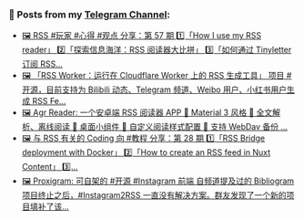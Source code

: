 ### 📰 Posts from my [Telegram Channel](https://t.me/s/aboutrss):
<!-- BLOG-POST-LIST:START -->
- [🖼 RSS #玩家 #心得 #观点 分享：第 57 期 1️⃣「How I use my RSS reader」 2️⃣「探索信息海洋：RSS 阅读器大比拼」 3️⃣「如何通过 Tinyletter 订阅 RSS...](https://t.me/aboutrss/1380)
- [🖼 「RSS Worker：运行在 Cloudflare Worker 上的 RSS 生成工具」 项目 #开源，目前支持为 Bilibili 动态、Telegram 频道、Weibo 用户、小红书用户生成 RSS Fe...](https://t.me/aboutrss/1379)
- [🖼 Agr Reader: 一个安卓端 RSS 阅读器 APP 🔸 Material 3 风格 🔸 全文解析、离线阅读 🔸 桌面小组件 🔸 自定义阅读样式配置 🔸 支持 WebDav 备份 ...](https://t.me/aboutrss/1378)
- [🖼 与 RSS 有关的 Coding 向 #教程 分享：第 28 期 1️⃣「RSS Bridge deployment with Docker」 2️⃣「How to create an RSS feed in Nuxt Content」 3️⃣...](https://t.me/aboutrss/1377)
- [🖼 Proxigram: 可自架的 #开源 #Instagram 前端 自频道提及过的 Bibliogram 项目终止之后，#Instagram2RSS 一直没有解决方案。群友发现了一个新的项目填补了该...](https://t.me/aboutrss/1376)
<!-- BLOG-POST-LIST:END -->

<!--
**AboutRSS/AboutRSS** is a ✨ _special_ ✨ repository because its `README.md` (this file) appears on your GitHub profile.

Here are some ideas to get you started:

- 🔭 I’m currently working on ...
- 🌱 I’m currently learning ...
- 👯 I’m looking to collaborate on ...
- 🤔 I’m looking for help with ...
- 💬 Ask me about ...
- 📫 How to reach me: ...
- 😄 Pronouns: ...
- ⚡ Fun fact: ...
-->
